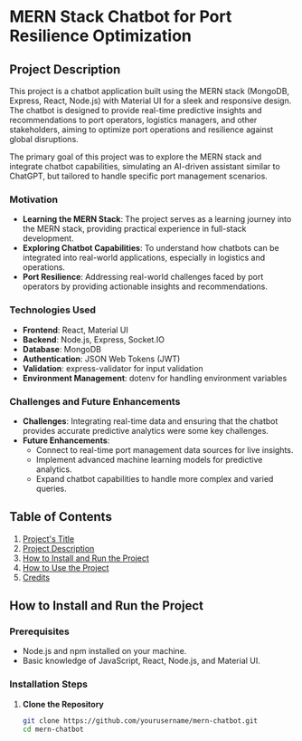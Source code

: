 # **MERN Stack Chatbot for Port Resilience Optimization**

## **Project Description**

This project is a chatbot application built using the MERN stack (MongoDB, Express, React, Node.js) with Material UI for a sleek and responsive design. The chatbot is designed to provide real-time predictive insights and recommendations to port operators, logistics managers, and other stakeholders, aiming to optimize port operations and resilience against global disruptions.

The primary goal of this project was to explore the MERN stack and integrate chatbot capabilities, simulating an AI-driven assistant similar to ChatGPT, but tailored to handle specific port management scenarios.

### **Motivation**

- **Learning the MERN Stack**: The project serves as a learning journey into the MERN stack, providing practical experience in full-stack development.
- **Exploring Chatbot Capabilities**: To understand how chatbots can be integrated into real-world applications, especially in logistics and operations.
- **Port Resilience**: Addressing real-world challenges faced by port operators by providing actionable insights and recommendations.

### **Technologies Used**

- **Frontend**: React, Material UI
- **Backend**: Node.js, Express, Socket.IO
- **Database**: MongoDB
- **Authentication**: JSON Web Tokens (JWT)
- **Validation**: express-validator for input validation
- **Environment Management**: dotenv for handling environment variables

### **Challenges and Future Enhancements**

- **Challenges**: Integrating real-time data and ensuring that the chatbot provides accurate predictive analytics were some key challenges.
- **Future Enhancements**:
  - Connect to real-time port management data sources for live insights.
  - Implement advanced machine learning models for predictive analytics.
  - Expand chatbot capabilities to handle more complex and varied queries.

## **Table of Contents**

1. [Project's Title](#projects-title)
2. [Project Description](#project-description)
3. [How to Install and Run the Project](#how-to-install-and-run-the-project)
4. [How to Use the Project](#how-to-use-the-project)
5. [Credits](#credits)

## **How to Install and Run the Project**

### Prerequisites

- Node.js and npm installed on your machine.
- Basic knowledge of JavaScript, React, Node.js, and Material UI.

### Installation Steps

1. **Clone the Repository**
   ```bash
   git clone https://github.com/yourusername/mern-chatbot.git
   cd mern-chatbot
   ```
